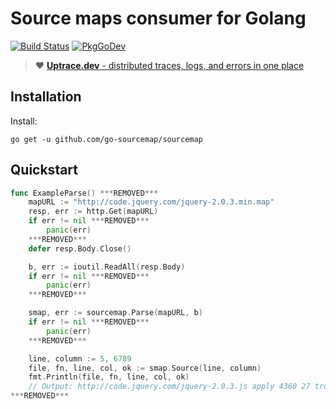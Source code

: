 # Source maps consumer for Golang

[![Build Status](https://travis-ci.org/go-sourcemap/sourcemap.svg)](https://travis-ci.org/go-sourcemap/sourcemap)
[![PkgGoDev](https://pkg.go.dev/badge/github.com/go-sourcemap/sourcemap)](https://pkg.go.dev/github.com/go-sourcemap/sourcemap)

> :heart: [**Uptrace.dev** - distributed traces, logs, and errors in one place](https://uptrace.dev)

## Installation

Install:

```shell
go get -u github.com/go-sourcemap/sourcemap
```

## Quickstart

```go
func ExampleParse() ***REMOVED***
	mapURL := "http://code.jquery.com/jquery-2.0.3.min.map"
	resp, err := http.Get(mapURL)
	if err != nil ***REMOVED***
		panic(err)
	***REMOVED***
	defer resp.Body.Close()

	b, err := ioutil.ReadAll(resp.Body)
	if err != nil ***REMOVED***
		panic(err)
	***REMOVED***

	smap, err := sourcemap.Parse(mapURL, b)
	if err != nil ***REMOVED***
		panic(err)
	***REMOVED***

	line, column := 5, 6789
	file, fn, line, col, ok := smap.Source(line, column)
	fmt.Println(file, fn, line, col, ok)
	// Output: http://code.jquery.com/jquery-2.0.3.js apply 4360 27 true
***REMOVED***
```
